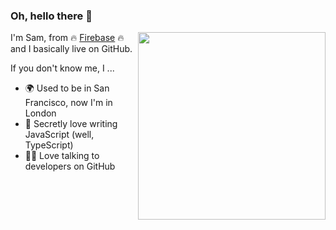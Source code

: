 ### Oh, hello there 👋

<img src="https://raw.githubusercontent.com/samtstern/samtstern/master/SparkyWFH-01.png" align="right" width="300px"></img>

I'm Sam, from 🔥 [Firebase](https://firebase.google.com/) 🔥 and I basically live on GitHub.

If you don't know me, I ...

 - 🌍 Used to be in San Francisco, now I'm in London
 - 🙊 Secretly love writing JavaScript (well, TypeScript)
 - 👩‍💻 Love talking to developers on GitHub
